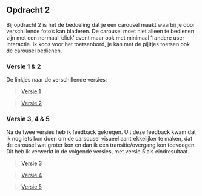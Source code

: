 ## Opdracht 2

Bij opdracht 2 is het de bedoeling dat je een carousel maakt waarbij je door verschillende foto’s kan bladeren. De carousel moet niet alleen te bedienen zijn met een normaal ‘click’ event maar ook met minimaal 1 andere user interactie. Ik koos voor het toetsenbord, je kan met de pijltjes toetsen ook de carousel bedienen.


### Versie 1 & 2

De linkjes naar de verschillende versies:

> [Versie 1](https://lisaottenhof.github.io/Frontend-voor-Designers/Opdracht%202/versie%201)

> [Versie 2](https://lisaottenhof.github.io/Frontend-voor-Designers/Opdracht%202/versie%202)


### Versie 3, 4 & 5

Na de twee versies heb ik feedback gekregen. Uit deze feedback kwam dat ik nog iets kon doen om de carsousel visueel aantrekkelijker te maken, dat de carousel wat groter kon en dan ik een transitie/overgang kon toevoegen. 
Dit heb ik verwerkt in de volgende versies, met versie 5 als eindresultaat. 

> [Versie 3](https://lisaottenhof.github.io/Frontend-voor-Designers/Opdracht%202/versie%203)

> [Versie 4](https://lisaottenhof.github.io/Frontend-voor-Designers/Opdracht%202/versie%204)

> [Versie 5](https://lisaottenhof.github.io/Frontend-voor-Designers/Opdracht%202/versie%205)
